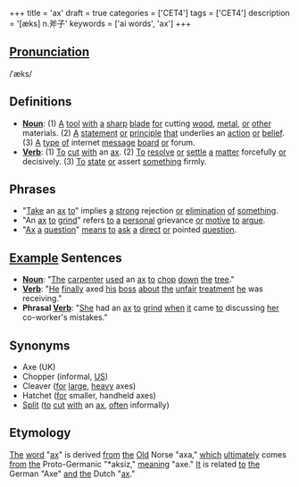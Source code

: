 +++
title = 'ax'
draft = true
categories = ['CET4']
tags = ['CET4']
description = '[æks] n.斧子'
keywords = ['ai words', 'ax']
+++

## [Pronunciation](/post/pronunciation/)
/ˈæks/

## Definitions
- **[Noun](/post/noun/)**: (1) [A](/post/a/) [tool](/post/tool/) [with](/post/with/) [a](/post/a/) [sharp](/post/sharp/) [blade](/post/blade/) [for](/post/for/) cutting [wood](/post/wood/), [metal](/post/metal/), [or](/post/or/) [other](/post/other/) materials. (2) [A](/post/a/) [statement](/post/statement/) [or](/post/or/) [principle](/post/principle/) [that](/post/that/) underlies an [action](/post/action/) [or](/post/or/) [belief](/post/belief/). (3) [A](/post/a/) [type](/post/type/) [of](/post/of/) internet [message](/post/message/) [board](/post/board/) [or](/post/or/) forum.
- **[Verb](/post/verb/)**: (1) [To](/post/to/) [cut](/post/cut/) [with](/post/with/) an [ax](/post/ax/). (2) [To](/post/to/) [resolve](/post/resolve/) [or](/post/or/) [settle](/post/settle/) [a](/post/a/) [matter](/post/matter/) forcefully [or](/post/or/) decisively. (3) [To](/post/to/) [state](/post/state/) [or](/post/or/) assert [something](/post/something/) firmly.

## Phrases
- "[Take](/post/take/) an [ax](/post/ax/) [to](/post/to/)" implies [a](/post/a/) [strong](/post/strong/) rejection [or](/post/or/) [elimination](/post/elimination/) [of](/post/of/) [something](/post/something/).
- "An [ax](/post/ax/) [to](/post/to/) [grind](/post/grind/)" refers [to](/post/to/) [a](/post/a/) [personal](/post/personal/) grievance [or](/post/or/) [motive](/post/motive/) [to](/post/to/) [argue](/post/argue/).
- "[Ax](/post/ax/) [a](/post/a/) [question](/post/question/)" [means](/post/means/) [to](/post/to/) [ask](/post/ask/) [a](/post/a/) [direct](/post/direct/) [or](/post/or/) pointed [question](/post/question/).

## [Example](/post/example/) Sentences
- **[Noun](/post/noun/)**: "[The](/post/the/) [carpenter](/post/carpenter/) [used](/post/used/) an [ax](/post/ax/) [to](/post/to/) [chop](/post/chop/) [down](/post/down/) [the](/post/the/) [tree](/post/tree/)."
- **[Verb](/post/verb/)**: "[He](/post/he/) [finally](/post/finally/) axed [his](/post/his/) [boss](/post/boss/) [about](/post/about/) [the](/post/the/) [unfair](/post/unfair/) [treatment](/post/treatment/) [he](/post/he/) was receiving."
- **Phrasal [Verb](/post/verb/)**: "[She](/post/she/) had an [ax](/post/ax/) [to](/post/to/) [grind](/post/grind/) [when](/post/when/) [it](/post/it/) came [to](/post/to/) discussing [her](/post/her/) co-worker's mistakes."

## Synonyms
- Axe (UK)
- Chopper (informal, [US](/post/us/))
- Cleaver ([for](/post/for/) [large](/post/large/), [heavy](/post/heavy/) axes)
- Hatchet ([for](/post/for/) smaller, handheld axes)
- [Split](/post/split/) ([to](/post/to/) [cut](/post/cut/) [with](/post/with/) an [ax](/post/ax/), [often](/post/often/) informally)

## Etymology
[The](/post/the/) [word](/post/word/) "[ax](/post/ax/)" is derived [from](/post/from/) [the](/post/the/) [Old](/post/old/) Norse "axa," [which](/post/which/) [ultimately](/post/ultimately/) comes [from](/post/from/) [the](/post/the/) Proto-Germanic "\*aksiz," [meaning](/post/meaning/) "axe." [It](/post/it/) is related [to](/post/to/) [the](/post/the/) German "Axe" [and](/post/and/) [the](/post/the/) Dutch "[ax](/post/ax/)."
